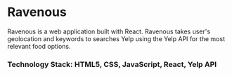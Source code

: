 # Ravenous

Ravenous is a web application built with React. Ravenous takes user's geolocation and keywords to searches Yelp using the Yelp API for the most relevant food options.

### Technology Stack: HTML5, CSS, JavaScript, React, Yelp API
